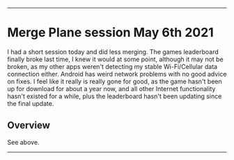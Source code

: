 
***

# Merge Plane session May 6th 2021

I had a short session today and did less merging. The games leaderboard finally broke last time, I knew it would at some point, although it may not be broken, as my other apps weren't detecting my stable Wi-Fi/Cellular data connection either. Android has weird network problems with no good advice on fixes. I feel like it really is really gone for good, as the game hasn't been up for download for about a year now, and all other Internet functionality hasn't existed for a while, plus the leaderboard hasn't been updating since the final update.

## Overview

See above.

***

